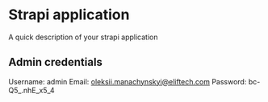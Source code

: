 # Strapi application

A quick description of your strapi application

## Admin credentials

Username: admin
Email: oleksii.manachynskyi@eliftech.com
Password: bc-Q5_.nhE_x5_4
